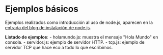 Ejemplos básicos
===========================

Ejemplos realizados como introducción al uso de node.js, aparecen en la [entrada del blog de instalación de node.js](http://entrepantallasdev.wordpress.com/2014/03/23/node-js-instalacion-basica-y-primeros-pasos/).

**Listado de ejemplos:**
	- holamundo.js: muestra el mensaje "Hola Mundo" en consola.
	- servidor.js: ejemplo de servidor HTTP.
	- tcp.js: ejemplo de servidor TCP que hace eco a todo lo que escribimos.